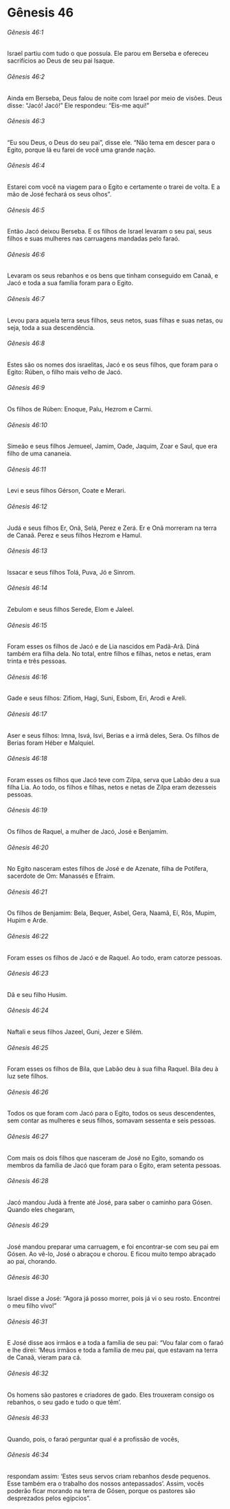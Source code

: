 # Gênesis 46

###### Gênesis 46:1

Israel partiu com tudo o que possuía. Ele parou em Berseba e ofereceu sacrifícios ao Deus de seu pai Isaque.

###### Gênesis 46:2

Ainda em Berseba, Deus falou de noite com Israel por meio de visões. Deus disse: “Jacó! Jacó!” Ele respondeu: “Eis-me aqui!”

###### Gênesis 46:3

“Eu sou Deus, o Deus do seu pai”, disse ele. “Não tema em descer para o Egito, porque lá eu farei de você uma grande nação.

###### Gênesis 46:4

Estarei com você na viagem para o Egito e certamente o trarei de volta. E a mão de José fechará os seus olhos”.

###### Gênesis 46:5

Então Jacó deixou Berseba. E os filhos de Israel levaram o seu pai, seus filhos e suas mulheres nas carruagens mandadas pelo faraó.

###### Gênesis 46:6

Levaram os seus rebanhos e os bens que tinham conseguido em Canaã, e Jacó e toda a sua família foram para o Egito.

###### Gênesis 46:7

Levou para aquela terra seus filhos, seus netos, suas filhas e suas netas, ou seja, toda a sua descendência.

###### Gênesis 46:8

Estes são os nomes dos israelitas, Jacó e os seus filhos, que foram para o Egito: Rúben, o filho mais velho de Jacó.

###### Gênesis 46:9

Os filhos de Rúben: Enoque, Palu, Hezrom e Carmi.

###### Gênesis 46:10

Simeão e seus filhos Jemueel, Jamim, Oade, Jaquim, Zoar e Saul, que era filho de uma cananeia.

###### Gênesis 46:11

Levi e seus filhos Gérson, Coate e Merari.

###### Gênesis 46:12

Judá e seus filhos Er, Onã, Selá, Perez e Zerá. Er e Onã morreram na terra de Canaã. Perez e seus filhos Hezrom e Hamul.

###### Gênesis 46:13

Issacar e seus filhos Tolá, Puva, Jó e Sinrom.

###### Gênesis 46:14

Zebulom e seus filhos Serede, Elom e Jaleel.

###### Gênesis 46:15

Foram esses os filhos de Jacó e de Lia nascidos em Padã-Arã. Diná também era filha dela. No total, entre filhos e filhas, netos e netas, eram trinta e três pessoas.

###### Gênesis 46:16

Gade e seus filhos: Zifiom, Hagi, Suni, Esbom, Eri, Arodi e Areli.

###### Gênesis 46:17

Aser e seus filhos: Imna, Isvá, Isvi, Berias e a irmã deles, Sera. Os filhos de Berias foram Héber e Malquiel.

###### Gênesis 46:18

Foram esses os filhos que Jacó teve com Zilpa, serva que Labão deu a sua filha Lia. Ao todo, os filhos e filhas, netos e netas de Zilpa eram dezesseis pessoas.

###### Gênesis 46:19

Os filhos de Raquel, a mulher de Jacó, José e Benjamim.

###### Gênesis 46:20

No Egito nasceram estes filhos de José e de Azenate, filha de Potífera, sacerdote de Om: Manassés e Efraim.

###### Gênesis 46:21

Os filhos de Benjamim: Bela, Bequer, Asbel, Gera, Naamã, Eí, Rôs, Mupim, Hupim e Arde.

###### Gênesis 46:22

Foram esses os filhos de Jacó e de Raquel. Ao todo, eram catorze pessoas.

###### Gênesis 46:23

Dã e seu filho Husim.

###### Gênesis 46:24

Naftali e seus filhos Jazeel, Guni, Jezer e Silém.

###### Gênesis 46:25

Foram esses os filhos de Bila, que Labão deu à sua filha Raquel. Bila deu à luz sete filhos.

###### Gênesis 46:26

Todos os que foram com Jacó para o Egito, todos os seus descendentes, sem contar as mulheres e seus filhos, somavam sessenta e seis pessoas.

###### Gênesis 46:27

Com mais os dois filhos que nasceram de José no Egito, somando os membros da família de Jacó que foram para o Egito, eram setenta pessoas.

###### Gênesis 46:28

Jacó mandou Judá à frente até José, para saber o caminho para Gósen. Quando eles chegaram,

###### Gênesis 46:29

José mandou preparar uma carruagem, e foi encontrar-se com seu pai em Gósen. Ao vê-lo, José o abraçou e chorou. E ficou muito tempo abraçado ao pai, chorando.

###### Gênesis 46:30

Israel disse a José: “Agora já posso morrer, pois já vi o seu rosto. Encontrei o meu filho vivo!”

###### Gênesis 46:31

E José disse aos irmãos e a toda a família de seu pai: “Vou falar com o faraó e lhe direi: ‘Meus irmãos e toda a família de meu pai, que estavam na terra de Canaã, vieram para cá.

###### Gênesis 46:32

Os homens são pastores e criadores de gado. Eles trouxeram consigo os rebanhos, o seu gado e tudo o que têm’.

###### Gênesis 46:33

Quando, pois, o faraó perguntar qual é a profissão de vocês,

###### Gênesis 46:34

respondam assim: ‘Estes seus servos criam rebanhos desde pequenos. Esse também era o trabalho dos nossos antepassados’. Assim, vocês poderão ficar morando na terra de Gósen, porque os pastores são desprezados pelos egípcios”.

